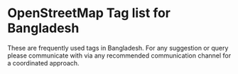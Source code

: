 # OpenStreetMap Tag list for Bangladesh

These are frequently used tags in Bangladesh. For any suggestion or query please communicate with via any recommended communication channel for a coordinated approach.
